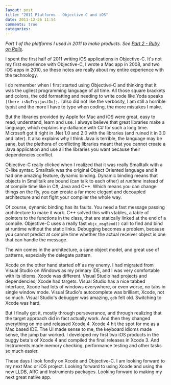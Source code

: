 ```yaml
---
layout: post
title: "2011 Platforms - Objective-C and iOS"
date: 2011-12-26 11:54
comments: true
categories: 
---
```


*Part 1 of the platforms I used in 2011 to make products. See [Part 2 - Ruby on Rails](https://hiltmon.com/blog/2011/12/26/2011-platforms-ruby-on-rails/).*

I spent the first half of 2011 writing iOS applications in Objective-C. It's not my first experience with Objective-C, I wrote a Mac app in 2008, and two iOS apps in 2010, so these notes are really about my entire experience with the technology.

<!--more-->

I do remember when I first started using Objective-C and thinking that it was the ugliest programming language of all time. All those square brackets and colons, the odd formatting and needing to write code like Yoda speaks `[there isNoTry:justDo];`. I also did not like the verbosity, I am still a horrible typist and the more I have to type when coding, the more mistakes I make.

But the libraries provided by Apple for Mac and iOS were great, easy to read, understand, learn and use. I always believe that great libraries make a language, which explains my dalliance with C# for such a long time. Microsoft got it right in .Net 1.0 and 2.0 with the libraries (and ruined it in 3.0 and later). It also explains why I think Java is terrible, the language may be sane, but the plethora of conflicting libraries meant that you cannot create a Java application and use all the libraries you want because their dependencies conflict.

Objective-C really clicked when I realized that it was really Smalltalk with a C-like syntax. Smalltalk was the original Object Oriented language and it had one amazing feature, dynamic binding. Dynamic binding means that objects in Smalltalk are bound (can talk to each other) at *runtime* instead of at compile time like in C#, Java and C++.  Which means you can change things on the fly, you can create a far more elegant and decoupled architecture and not fight your compiler the whole way.

Of course, dynamic binding has its faults. You need a fast message passing architecture to make it work. C++ solved this with vtables, a table of pointers to the functions in the class, that are statically linked at the end of a compile. Objective-C uses a really fast `objc_msgSend()` call to find and bind at runtime without the static links. Debugging becomes a problem, because you cannot predict at compile time whether the actual receiver object is one that can handle the message.

The win comes in the architecture, a sane object model, and great use of patterns, especially the delegate pattern.

Xcode on the other hand started off as my enemy. I had migrated from Visual Studio on Windows as my primary IDE, and I was very comfortable with its idioms.  Xcode was different. Visual Studio had projects and dependencies, Xcode had targets. Visual Studio has a nice tabbed interface, Xcode had lots of windows everywhere, or even worse, no tabs in single window mode. Visual Studio's autocomplete was brilliant, Xcode, not so much. Visual Studio's debugger was amazing, `gdb` felt old.  Switching to Xcode was hard.

But I finally got it, mostly through perseverance, and through realizing that the target approach did in fact actually work. And then they changed everything on me and released Xcode 4. Xcode 4 hit the spot for me as a Mac based IDE. The UI made sense to me, the keyboard idioms made sense, the jump bar worked. I developed my first two iOS products in the buggy beta's of Xcode 4 and compiled the final releases in Xcode 3. And Instruments made memory checking, performance testing and other tasks so much easier.

These days I look fondly on Xcode and Objective-C. I am looking forward to my next Mac or iOS project. Looking forward to using Xcode and using the new LLDB, ARC and Instruments packages. Looking forward to making my next great native app.
